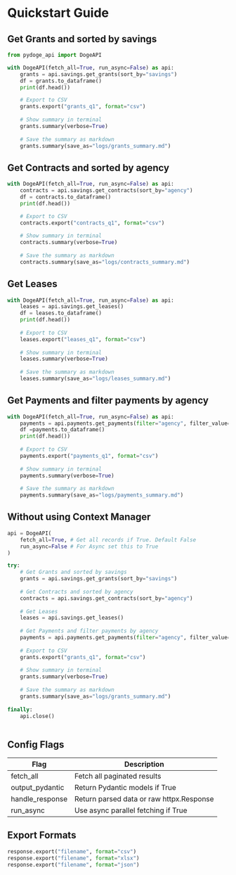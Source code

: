 # Quickstart Guide


## Get Grants and sorted by savings
```python
from pydoge_api import DogeAPI

with DogeAPI(fetch_all=True, run_async=False) as api:
    grants = api.savings.get_grants(sort_by="savings")
    df = grants.to_dataframe()
    print(df.head())

    # Export to CSV
    grants.export("grants_q1", format="csv")
    
    # Show summary in terminal
    grants.summary(verbose=True)
    
    # Save the summary as markdown
    grants.summary(save_as="logs/grants_summary.md")
```

## Get Contracts and sorted by agency
```python
with DogeAPI(fetch_all=True, run_async=False) as api:
    contracts = api.savings.get_contracts(sort_by="agency")
    df = contracts.to_dataframe()
    print(df.head())

    # Export to CSV
    contracts.export("contracts_q1", format="csv")
    
    # Show summary in terminal
    contracts.summary(verbose=True)
    
    # Save the summary as markdown
    contracts.summary(save_as="logs/contracts_summary.md")
```

## Get Leases
```python
with DogeAPI(fetch_all=True, run_async=False) as api:
    leases = api.savings.get_leases()
    df = leases.to_dataframe()
    print(df.head())
    
    # Export to CSV
    leases.export("leases_q1", format="csv")
    
    # Show summary in terminal
    leases.summary(verbose=True)
    
    # Save the summary as markdown
    leases.summary(save_as="logs/leases_summary.md")
```
    
## Get Payments and filter payments by agency
```python
with DogeAPI(fetch_all=True, run_async=False) as api:
    payments = api.payments.get_payments(filter="agency", filter_value="NASA")
    df =payments.to_dataframe()
    print(df.head())
    
    # Export to CSV
    payments.export("payments_q1", format="csv")
    
    # Show summary in terminal
    payments.summary(verbose=True)
    
    # Save the summary as markdown
    payments.summary(save_as="logs/payments_summary.md")
```

## Without using Context Manager
```python
api = DogeAPI(
    fetch_all=True, # Get all records if True. Default False
    run_async=False # For Async set this to True
)

try:
    # Get Grants and sorted by savings
    grants = api.savings.get_grants(sort_by="savings")
    
    # Get Contracts and sorted by agency
    contracts = api.savings.get_contracts(sort_by="agency")
    
    # Get Leases
    leases = api.savings.get_leases()
    
    # Get Payments and filter payments by agency
    payments = api.payments.get_payments(filter="agency", filter_value="NASA")
    
    # Export to CSV
    grants.export("grants_q1", format="csv")
    
    # Show summary in terminal
    grants.summary(verbose=True)
    
    # Save the summary as markdown
    grants.summary(save_as="logs/grants_summary.md")
    
finally:
    api.close()
    
```

## Config Flags

|Flag|Description|
|----|-----------|
|fetch_all|	Fetch all paginated results|
|output_pydantic|Return Pydantic models if True|
|handle_response|Return parsed data or raw httpx.Response|
|run_async|Use async parallel fetching if True|

## Export Formats

```python
response.export("filename", format="csv")
response.export("filename", format="xlsx")
response.export("filename", format="json")
```